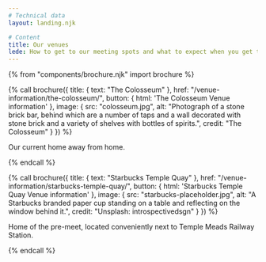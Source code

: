 ```yaml
---
# Technical data
layout: landing.njk

# Content
title: Our venues
lede: How to get to our meeting spots and what to expect when you get there.
---
```


{% from "components/brochure.njk" import brochure %}

{% call brochure({
  title: {
    text: "The Colosseum"
  },
  href: "/venue-information/the-colosseum/",
  button: {
    html: '<span class="bf-!-sr">The Colosseum</span> Venue information'
  },
  image: {
    src: "colosseum.jpg",
    alt: "Photograph of a stone brick bar, behind which are a number of taps and a wall decorated with stone brick and a variety of shelves with bottles of spirits.",
    credit: "The Colosseum"
  }
}) %}

  <p>Our current home away from home.</p>
{% endcall %}

{% call brochure({
  title: {
    text: "Starbucks Temple Quay"
  },
  href: "/venue-information/starbucks-temple-quay/",
  button: {
    html: '<span class="bf-!-sr">Starbucks Temple Quay</span> Venue information'
  },
  image: {
    src: "starbucks-placeholder.jpg",
    alt: "A Starbucks branded paper cup standing on a table and reflecting on the window behind it.",
    credit: "Unsplash: introspectivedsgn"
  }
}) %}

  <p>Home of the pre-meet, located conveniently next to Temple Meads Railway Station.</p>
{% endcall %}
